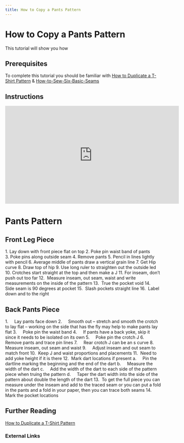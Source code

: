 ```yaml
---
title: How to Copy a Pants Pattern
---
```


# How to Copy a Pants Pattern

This tutorial will show you how

## Prerequisites

To complete this tutorial you should be familiar with [How to Duplicate a T-Shirt Pattern](../tutorials/how-to-duplicate-a-t-shirt-pattern.md) & [How-to-Sew-Six-Basic-Seams](../tutorials/how-to-sew-six-basic-seams.md)

## Instructions

<div class="responsive-iframe-container"><iframe width="560" height="315" src="https://www.youtube.com/embed/BqeE2gqSrIc" title="YouTube video player" frameborder="0" allow="accelerometer; autoplay; clipboard-write; encrypted-media; gyroscope; picture-in-picture" allowfullscreen></iframe></div>

# Pants Pattern

## Front Leg Piece

1. Lay down with front piece flat on top 2. Poke pin waist band of pants 3. Poke pins along outside seam 4. Remove pants 5. Pencil in lines lightly with pencil 6. Average middle of pants draw a vertical grain line 7. Get Hip curve 8. Draw top of hip 9. Use long ruler to straighten out the outside led 10. Crotches start straight at the top and then make a J 11. For inseam, don’t push out too far 12.  Measure inseam, out seam, waist and write measurements on the inside of the pattern 13.  True the pocket void 14.  Side seam is 90 degrees at pocket 15.  Slash pockets straight line 16.  Label down and to the right

## Back Pants Piece

1.     Lay pants face down 2.     Smooth out – stretch and smooth the crotch to lay flat – working on the side that has the fly may help to make pants lay flat 3.     Poke pin the waist band 4.     If pants have a back yoke, skip it since it needs to be isolated on its own 5.     Poke pin the crotch J 6.     Remove pants and trace pin lines 7.     Rear crotch J can be an s curve 8.     Measure inseam, out seam and waist 9.     Adjust inseam and out seam to match front 10.  Keep J and waist proportions and placements 11.  Need to add yoke height if it is there 12.  Mark dart locations if present a.     Pin the dartline marking the beginning and the end of the dart b.     Measure the width of the dart c.     Add the width of the dart to each side of the pattern piece when truing the pattern d.     Taper the dart width into the side of the pattern about double the length of the dart 13.  To get the full piece you can measure under the inseam and add to the traced seam or you can put a fold in the pants and a fold in your paper, then you can trace both seams 14.  Mark the pocket locations

## Further Reading

[How to Duplicate a T-Shirt Pattern](../tutorials/How-to-Duplicate-a-T-Shirt-Pattern.md)

### External Links
